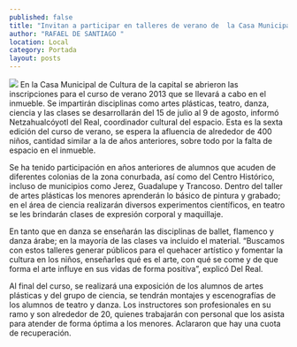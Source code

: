 ```yaml
---
published: false
title: "Invitan a participar en talleres de verano de  la Casa Municipal de Cultura capitalina "
author: "RAFAEL DE SANTIAGO "
location: Local
category: Portada
layout: posts
---
```


![](http://i.imgur.com/NrziZ0Tm.jpg)
En la Casa Municipal de Cultura de la capital se abrieron las inscripciones para el curso de verano 2013 que se llevará a cabo en el inmueble. Se impartirán disciplinas como artes plásticas, teatro, danza, ciencia y las clases se desarrollarán del 15 de julio al 9 de agosto, informó Netzahualcóyotl del Real, coordinador cultural del espacio.
Esta es la sexta edición del curso de verano, se espera la afluencia de alrededor de 400 niños, cantidad similar a la de años anteriores, sobre todo por la falta de espacio en el inmueble.

Se ha tenido participación en años anteriores de alumnos que acuden de diferentes colonias de la zona conurbada, así como del Centro Histórico, incluso de municipios como Jerez, Guadalupe y Trancoso.
Dentro del taller de artes plásticas los menores aprenderán lo básico de pintura y grabado; en el área de ciencia realizarán diversos experimentos científicos, en teatro se les brindarán clases de expresión corporal y maquillaje. 

En tanto que en danza se enseñarán las disciplinas de ballet, flamenco y danza árabe; en la mayoría de las clases va incluido el material.
“Buscamos con estos talleres generar públicos para el quehacer artístico y fomentar la cultura en los niños, enseñarles qué es el arte, con qué se come y de que forma el arte influye en sus vidas de forma positiva”, explicó Del Real.

Al final del curso, se realizará una exposición de los alumnos de artes plásticas y del grupo de ciencia, se tendrán montajes y escenografías de los alumnos de teatro y danza.
Los instructores son profesionales en su ramo y son alrededor de 20, quienes trabajarán con personal que los asista para atender de forma óptima a los menores. Aclararon que hay una cuota de recuperación. 
